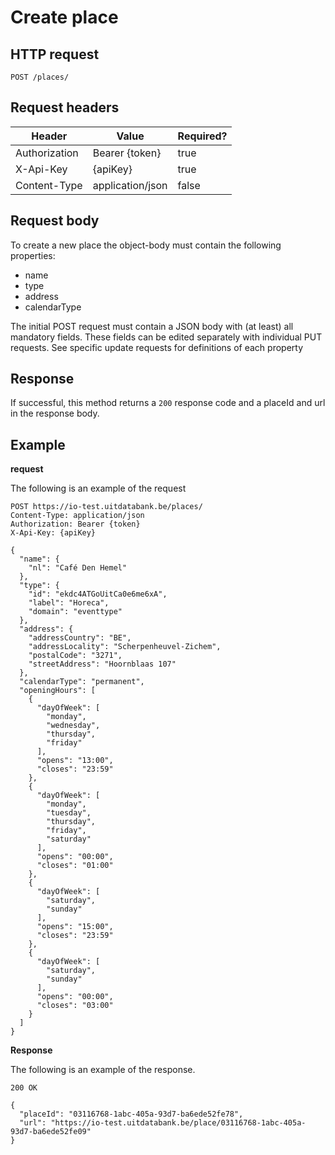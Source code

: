 ---
---

# Create place

## HTTP request

```
POST /places/
```

## Request headers

| Header        | Value            | Required? |
| ------------- | ---------------- | --------- |
| Authorization | Bearer {token}   | true      |
| X-Api-Key     | {apiKey}         | true      |
| Content-Type  | application/json | false     |

## Request body

To create a new place the object-body must contain the following properties:
- name
- type
- address
- calendarType

The initial POST request must contain a JSON body with (at least) all mandatory fields. These fields can be edited separately with individual PUT requests.
See specific update requests for definitions of each property

## Response

If successful, this method returns a `200` response code and a placeId and url in the response body.

## Example

**request**

The following is an example of the request

```
POST https://io-test.uitdatabank.be/places/
Content-Type: application/json
Authorization: Bearer {token}
X-Api-Key: {apiKey}

{
  "name": {
    "nl": "Café Den Hemel"
  },
  "type": {
    "id": "ekdc4ATGoUitCa0e6me6xA",
    "label": "Horeca",
    "domain": "eventtype"
  },
  "address": {
    "addressCountry": "BE",
    "addressLocality": "Scherpenheuvel-Zichem",
    "postalCode": "3271",
    "streetAddress": "Hoornblaas 107"
  },
  "calendarType": "permanent",
  "openingHours": [
    {
      "dayOfWeek": [
        "monday",
        "wednesday",
        "thursday",
        "friday"
      ],
      "opens": "13:00",
      "closes": "23:59"
    },
    {
      "dayOfWeek": [
        "monday",
        "tuesday",
        "thursday",
        "friday",
        "saturday"
      ],
      "opens": "00:00",
      "closes": "01:00"
    },
    {
      "dayOfWeek": [
        "saturday",
        "sunday"
      ],
      "opens": "15:00",
      "closes": "23:59"
    },
    {
      "dayOfWeek": [
        "saturday",
        "sunday"
      ],
      "opens": "00:00",
      "closes": "03:00"
    }
  ]
}
```

**Response**

The following is an example of the response.

```
200 OK

{
  "placeId": "03116768-1abc-405a-93d7-ba6ede52fe78",
  "url": "https://io-test.uitdatabank.be/place/03116768-1abc-405a-93d7-ba6ede52fe09"
}
```
